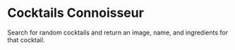 # Cocktails Connoisseur
Search for random cocktails and return an image, name, and ingredients for that cocktail. 
